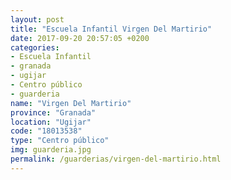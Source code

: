 ```yaml
---
layout: post
title: "Escuela Infantil Virgen Del Martirio"
date: 2017-09-20 20:57:05 +0200
categories:
- Escuela Infantil
- granada
- ugijar
- Centro público
- guarderia
name: "Virgen Del Martirio"
province: "Granada"
location: "Ugijar"
code: "18013538"
type: "Centro público"
img: guarderia.jpg
permalink: /guarderias/virgen-del-martirio.html
---
```

